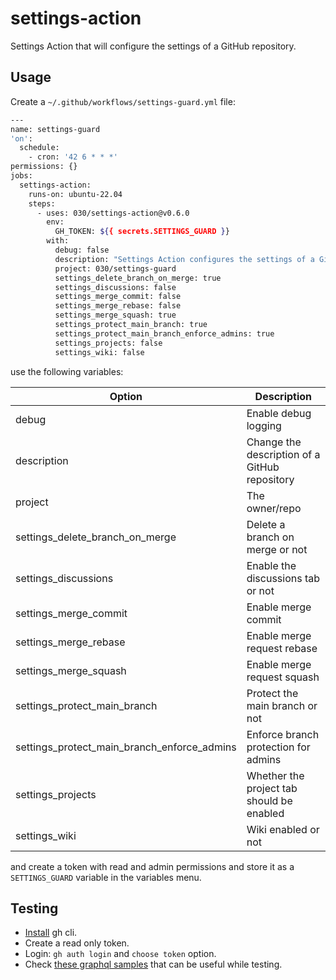 # settings-action

Settings Action that will configure the settings of a GitHub repository.

## Usage

Create a `~/.github/workflows/settings-guard.yml` file:

```bash
---
name: settings-guard
'on':
  schedule:
    - cron: '42 6 * * *'
permissions: {}
jobs:
  settings-action:
    runs-on: ubuntu-22.04
    steps:
      - uses: 030/settings-action@v0.6.0
        env:
          GH_TOKEN: ${{ secrets.SETTINGS_GUARD }}
        with:
          debug: false
          description: "Settings Action configures the settings of a GitHub repository."
          project: 030/settings-guard
          settings_delete_branch_on_merge: true
          settings_discussions: false
          settings_merge_commit: false
          settings_merge_rebase: false
          settings_merge_squash: true
          settings_protect_main_branch: true
          settings_protect_main_branch_enforce_admins: true
          settings_projects: false
          settings_wiki: false
```

use the following variables:

| Option                                      | Description                                   |
| ------------------------------------------- | --------------------------------------------- |
| debug                                       | Enable debug logging                          |
| description                                 | Change the description of a GitHub repository |
| project                                     | The owner/repo                                |
| settings_delete_branch_on_merge             | Delete a branch on merge or not               |
| settings_discussions                        | Enable the discussions tab or not             |
| settings_merge_commit                       | Enable merge commit                           |
| settings_merge_rebase                       | Enable merge request rebase                   |
| settings_merge_squash                       | Enable merge request squash                   |
| settings_protect_main_branch                | Protect the main branch or not                |
| settings_protect_main_branch_enforce_admins | Enforce branch protection for admins          |
| settings_projects                           | Whether the project tab should be enabled     |
| settings_wiki                               | Wiki enabled or not                           |

and create a token with read and admin permissions and store it as a
`SETTINGS_GUARD` variable in the variables menu.

## Testing

- [Install](https://github.com/cli/cli?tab=readme-ov-file#installation) gh cli.
- Create a read only token.
- Login: `gh auth login` and `choose token` option.
- Check [these graphql samples](https://gist.github.com/duboisf/68fb6e22ac0a2165ca298074f0e3b553)
  that can be useful while testing.
